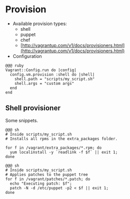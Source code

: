 <!SLIDE lefty>


# Provision

* Available provision types:
  * shell
  * puppet
  * chef
  * [http://vagrantup.com/v1/docs/provisioners.html](http://vagrantup.com/v1/docs/provisioners.html)
* Configuration

<div class="parserfix"></div>

    @@@ ruby
    Vagrant::Config.run do |config|
      config.vm.provision :shell do |shell|
        shell.path = "scripts/my_script.sh"
        shell.args = "custom args"
      end
    end

<!SLIDE lefty>
## Shell provisioner ##

Some snippets.

    @@@ sh
    # Inside scripts/my_script.sh
    # Installs all rpms in the extra_packages folder.

    for f in /vagrant/extra_packages/*.rpm; do
      yum localinstall -y `readlink -f $f` || exit 1;
    done

<div></div>

    @@@ sh
    # Inside scripts/my_script.sh
    # Applies patches to the puppet tree
    for f in /vagrant/patches/*.patch; do
      echo "Executing patch: $f";
      patch -N -d /etc/puppet -p2 < $f || exit 1;
    done


